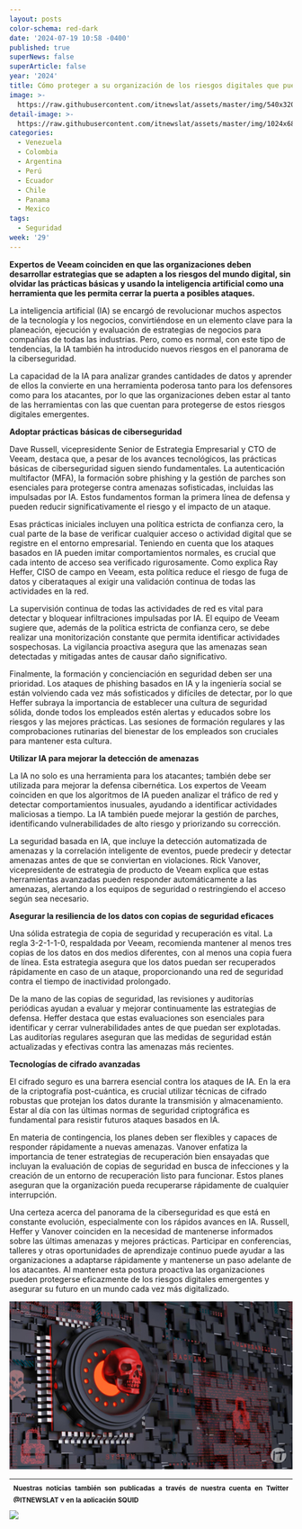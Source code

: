 ```yaml
---
layout: posts
color-schema: red-dark
date: '2024-07-19 10:58 -0400'
published: true
superNews: false
superArticle: false
year: '2024'
title: Cómo proteger a su organización de los riesgos digitales que puede traer la IA
image: >-
  https://raw.githubusercontent.com/itnewslat/assets/master/img/540x320/riesgo-de-seguridad-p.jpg
detail-image: >-
  https://raw.githubusercontent.com/itnewslat/assets/master/img/1024x680/riesgo-de-seguridad-g.jpg
categories:
  - Venezuela
  - Colombia
  - Argentina
  - Perú
  - Ecuador
  - Chile
  - Panama
  - Mexico
tags:
  - Seguridad
week: '29'
---
```

**Expertos de Veeam coinciden en que las organizaciones deben desarrollar estrategias que se adapten a los riesgos del mundo digital, sin olvidar las prácticas básicas y usando la inteligencia artificial como una herramienta que les permita cerrar la puerta a posibles ataques.**

La inteligencia artificial (IA) se encargó de revolucionar muchos aspectos de la tecnología y los negocios, convirtiéndose en un elemento clave para la planeación, ejecución y evaluación de estrategias de negocios para compañías de todas las industrias. Pero, como es normal, con este tipo de tendencias, la IA también ha introducido nuevos riesgos en el panorama de la ciberseguridad.

La capacidad de la IA para analizar grandes cantidades de datos y aprender de ellos la convierte en una herramienta poderosa tanto para los defensores como para los atacantes, por lo que las organizaciones deben estar al tanto de las herramientas con las que cuentan para protegerse de estos riesgos digitales emergentes.

**Adoptar prácticas básicas de ciberseguridad**

Dave Russell, vicepresidente Senior de Estrategia Empresarial y CTO de Veeam, destaca que, a pesar de los avances tecnológicos, las prácticas básicas de ciberseguridad siguen siendo fundamentales. La autenticación multifactor (MFA), la formación sobre phishing y la gestión de parches son esenciales para protegerse contra amenazas sofisticadas, incluidas las impulsadas por IA. Estos fundamentos forman la primera línea de defensa y pueden reducir significativamente el riesgo y el impacto de un ataque.

Esas prácticas iniciales incluyen una política estricta de confianza cero, la cual parte de la base de verificar cualquier acceso o actividad digital que se registre en el entorno empresarial. Teniendo en cuenta que los ataques basados en IA pueden imitar comportamientos normales, es crucial que cada intento de acceso sea verificado rigurosamente. Como explica Ray Heffer, CISO de campo en Veeam, esta política reduce el riesgo de fuga de datos y ciberataques al exigir una validación continua de todas las actividades en la red.

La supervisión continua de todas las actividades de red es vital para detectar y bloquear infiltraciones impulsadas por IA. El equipo de Veeam sugiere que, además de la política estricta de confianza cero, se debe realizar una monitorización constante que permita identificar actividades sospechosas. La vigilancia proactiva asegura que las amenazas sean detectadas y mitigadas antes de causar daño significativo.

Finalmente, la formación y concienciación en seguridad deben ser una prioridad. Los ataques de phishing basados en IA y la ingeniería social se están volviendo cada vez más sofisticados y difíciles de detectar, por lo que Heffer subraya la importancia de establecer una cultura de seguridad sólida, donde todos los empleados estén alertas y educados sobre los riesgos y las mejores prácticas. Las sesiones de formación regulares y las comprobaciones rutinarias del bienestar de los empleados son cruciales para mantener esta cultura.

**Utilizar IA para mejorar la detección de amenazas**

La IA no solo es una herramienta para los atacantes; también debe ser utilizada para mejorar la defensa cibernética. Los expertos de Veeam coinciden en que los algoritmos de IA pueden analizar el tráfico de red y detectar comportamientos inusuales, ayudando a identificar actividades maliciosas a tiempo. La IA también puede mejorar la gestión de parches, identificando vulnerabilidades de alto riesgo y priorizando su corrección.

La seguridad basada en IA, que incluye la detección automatizada de amenazas y la correlación inteligente de eventos, puede predecir y detectar amenazas antes de que se conviertan en violaciones. Rick Vanover, vicepresidente de estrategia de producto de Veeam explica que estas herramientas avanzadas pueden responder automáticamente a las amenazas, alertando a los equipos de seguridad o restringiendo el acceso según sea necesario.

**Asegurar la resiliencia de los datos con copias de seguridad eficaces**

Una sólida estrategia de copia de seguridad y recuperación es vital. La regla 3-2-1-1-0, respaldada por Veeam, recomienda mantener al menos tres copias de los datos en dos medios diferentes, con al menos una copia fuera de línea. Esta estrategia asegura que los datos puedan ser recuperados rápidamente en caso de un ataque, proporcionando una red de seguridad contra el tiempo de inactividad prolongado.

De la mano de las copias de seguridad, las revisiones y auditorías periódicas ayudan a evaluar y mejorar continuamente las estrategias de defensa. Heffer destaca que estas evaluaciones son esenciales para identificar y cerrar vulnerabilidades antes de que puedan ser explotadas. Las auditorías regulares aseguran que las medidas de seguridad están actualizadas y efectivas contra las amenazas más recientes.

**Tecnologías de cifrado avanzadas**

El cifrado seguro es una barrera esencial contra los ataques de IA. En la era de la criptografía post-cuántica, es crucial utilizar técnicas de cifrado robustas que protejan los datos durante la transmisión y almacenamiento. Estar al día con las últimas normas de seguridad criptográfica es fundamental para resistir futuros ataques basados en IA.

En materia de contingencia, los planes deben ser flexibles y capaces de responder rápidamente a nuevas amenazas. Vanover enfatiza la importancia de tener estrategias de recuperación bien ensayadas que incluyan la evaluación de copias de seguridad en busca de infecciones y la creación de un entorno de recuperación listo para funcionar. Estos planes aseguran que la organización pueda recuperarse rápidamente de cualquier interrupción.

Una certeza acerca del panorama de la ciberseguridad es que está en constante evolución, especialmente con los rápidos avances en IA. Russell, Heffer y Vanover coinciden en la necesidad de mantenerse informados sobre las últimas amenazas y mejores prácticas. Participar en conferencias, talleres y otras oportunidades de aprendizaje continuo puede ayudar a las organizaciones a adaptarse rápidamente y mantenerse un paso adelante de los atacantes. Al mantener esta postura proactiva las organizaciones pueden protegerse eficazmente de los riesgos digitales emergentes y asegurar su futuro en un mundo cada vez más digitalizado.

![](https://raw.githubusercontent.com/itnewslat/assets/master/img/540x320/riesgo-de-seguridad-p.jpg)

<table style="height: 42px;" width="569">
<tbody>
<tr>
<td style="text-align: justify;"><sub><strong>Nuestras noticias también son publicadas a través de nuestra cuenta en Twitter <a href="https://twitter.com/itnewslat?lang=es">@ITNEWSLAT</a> y en la aplicación <a href="https://squidapp.co/en/">SQUID</a></strong></sub></td>
</tr>
</tbody>
</table>

<img src="https://tracker.metricool.com/c3po.jpg?hash=56f88a41e39ab42c063cc51676587a04"/>